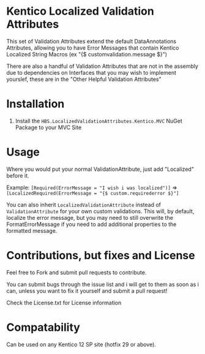 # Kentico Localized Validation Attributes
This set of Validation Attributes extend the default DataAnnotations Attributes, allowing you to have Error Messages that contain Kentico Localized String Macros (ex "{$ customvalidation.message $}")

There are also a handful of Validation Attributes that are not in the assembly due to dependencies on Interfaces that you may wish to implement yourslef, these are in the "Other Helpful Validation Attributes"

# Installation
1. Install the `HBS.LocalizedValidationAttributes.Kentico.MVC` NuGet Package to your MVC Site

# Usage
Where you would put your normal ValidationAttribute, just add "Localized" before it.

Example:
`[Required(ErrorMessage = "I wish i was localized")]` =>` [LocalizedRequired(ErrorMessage = "{$ custom.requirederror $}"]`

You can also inherit `LocalizedValidationAttribute` instead of `ValidationAttribute` for your own custom validations. This will, by default, localize the error message, but you may need to still overwrite the FormatErrorMessage if you need to add additional properties to the formatted message.

# Contributions, but fixes and License
Feel free to Fork and submit pull requests to contribute.

You can submit bugs through the issue list and i will get to them as soon as i can, unless you want to fix it yourself and submit a pull request!

Check the License.txt for License information

# Compatability
Can be used on any Kentico 12 SP site (hotfix 29 or above).
